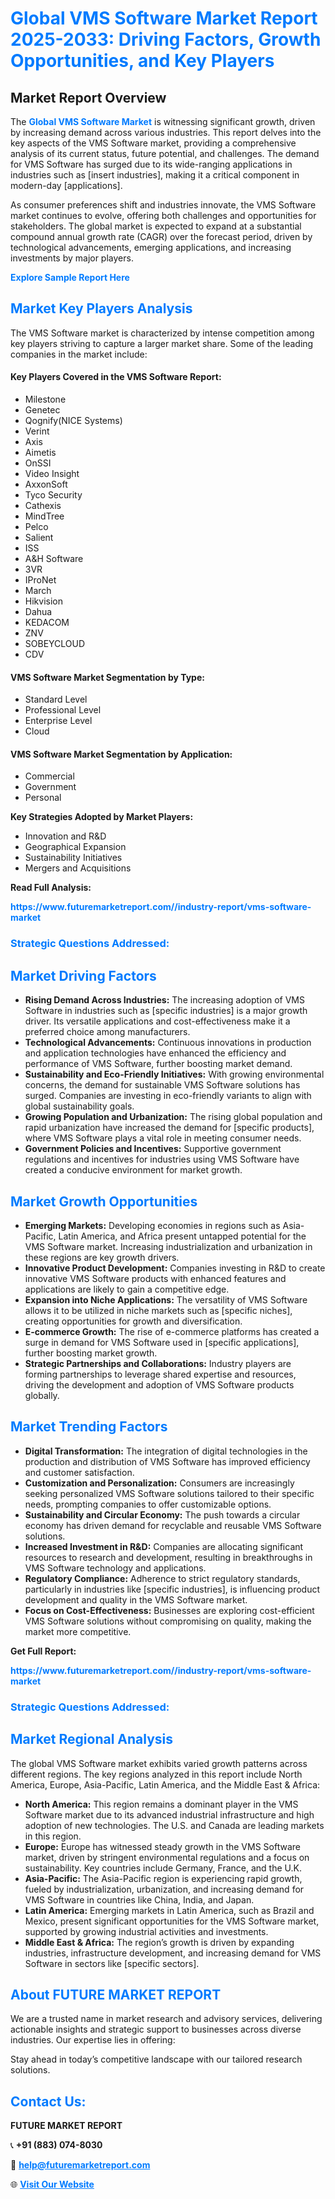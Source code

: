 <h1 style="color: #007BFF;">Global VMS Software Market Report 2025-2033: Driving Factors, Growth Opportunities, and Key Players</h1>

<section id="overview">
<h2>Market Report Overview</h2>
<p>The <a href="https://www.futuremarketreport.com//industry-report/vms-software-market" style="color: #007BFF; text-decoration: none;"><strong>Global VMS Software Market</strong></a> is witnessing significant growth, driven by increasing demand across various industries. This report delves into the key aspects of the VMS Software market, providing a comprehensive analysis of its current status, future potential, and challenges. The demand for VMS Software has surged due to its wide-ranging applications in industries such as [insert industries], making it a critical component in modern-day [applications].</p>
<p>As consumer preferences shift and industries innovate, the VMS Software market continues to evolve, offering both challenges and opportunities for stakeholders. The global market is expected to expand at a substantial compound annual growth rate (CAGR) over the forecast period, driven by technological advancements, emerging applications, and increasing investments by major players.</p>
</section>

<section id="overview">
<p><a href="https://www.futuremarketreport.com//request-sample/reportId=46469" style="color: #007BFF; text-decoration: none;"><strong>Explore Sample Report Here</strong></a></p>
</section>

<section id="key-players">
<h2 style="color: #007BFF;">Market Key Players Analysis</h2>
<p>The VMS Software market is characterized by intense competition among key players striving to capture a larger market share. Some of the leading companies in the market include:</p>
<h4>Key Players Covered in the VMS Software Report:</h4>
<ul><li>Milestone</li><li>Genetec</li><li>Qognify(NICE Systems)</li><li>Verint</li><li>Axis</li><li>Aimetis</li><li>OnSSI</li><li>Video Insight</li><li>AxxonSoft</li><li>Tyco Security</li><li>Cathexis</li><li>MindTree</li><li>Pelco</li><li>Salient</li><li>ISS</li><li>A&amp;H Software</li><li>3VR</li><li>IProNet</li><li>March</li><li>Hikvision</li><li>Dahua</li><li>KEDACOM</li><li>ZNV</li><li>SOBEYCLOUD</li><li>CDV</li></ul>
<h4>VMS Software Market Segmentation by Type:</h4>
<ul><li>Standard Level</li><li>Professional Level</li><li>Enterprise Level</li><li>Cloud</li></ul>

<h4>VMS Software Market Segmentation by Application:</h4>
<ul><li>Commercial</li><li>Government</li><li>Personal</li></ul>
<p><strong>Key Strategies Adopted by Market Players:</strong></p>
<ul>
<li>Innovation and R&D</li>
<li>Geographical Expansion</li>
<li>Sustainability Initiatives</li>
<li>Mergers and Acquisitions</li>
</ul>
</section>

<section>
<p><strong>Read Full Analysis: </strong></p><a href="https://www.futuremarketreport.com//industry-report/vms-software-market" style="color: #007BFF; text-decoration: none;"><strong>https://www.futuremarketreport.com//industry-report/vms-software-market</strong></a>
<h3 style="color: #007BFF;">Strategic Questions Addressed:</h3>
</section>

<section id="driving-factors">
<h2 style="color: #007BFF;">Market Driving Factors</h2>
<ul>
<li><strong>Rising Demand Across Industries:</strong> The increasing adoption of VMS Software in industries such as [specific industries] is a major growth driver. Its versatile applications and cost-effectiveness make it a preferred choice among manufacturers.</li>
<li><strong>Technological Advancements:</strong> Continuous innovations in production and application technologies have enhanced the efficiency and performance of VMS Software, further boosting market demand.</li>
<li><strong>Sustainability and Eco-Friendly Initiatives:</strong> With growing environmental concerns, the demand for sustainable VMS Software solutions has surged. Companies are investing in eco-friendly variants to align with global sustainability goals.</li>
<li><strong>Growing Population and Urbanization:</strong> The rising global population and rapid urbanization have increased the demand for [specific products], where VMS Software plays a vital role in meeting consumer needs.</li>
<li><strong>Government Policies and Incentives:</strong> Supportive government regulations and incentives for industries using VMS Software have created a conducive environment for market growth.</li>
</ul>
</section>

<section id="growth-opportunities">
<h2 style="color: #007BFF;">Market Growth Opportunities</h2>
<ul>
<li><strong>Emerging Markets:</strong> Developing economies in regions such as Asia-Pacific, Latin America, and Africa present untapped potential for the VMS Software market. Increasing industrialization and urbanization in these regions are key growth drivers.</li>
<li><strong>Innovative Product Development:</strong> Companies investing in R&D to create innovative VMS Software products with enhanced features and applications are likely to gain a competitive edge.</li>
<li><strong>Expansion into Niche Applications:</strong> The versatility of VMS Software allows it to be utilized in niche markets such as [specific niches], creating opportunities for growth and diversification.</li>
<li><strong>E-commerce Growth:</strong> The rise of e-commerce platforms has created a surge in demand for VMS Software used in [specific applications], further boosting market growth.</li>
<li><strong>Strategic Partnerships and Collaborations:</strong> Industry players are forming partnerships to leverage shared expertise and resources, driving the development and adoption of VMS Software products globally.</li>
</ul>
</section>

<section id="trending-factors">
<h2 style="color: #007BFF;">Market Trending Factors</h2>
<ul>
<li><strong>Digital Transformation:</strong> The integration of digital technologies in the production and distribution of VMS Software has improved efficiency and customer satisfaction.</li>
<li><strong>Customization and Personalization:</strong> Consumers are increasingly seeking personalized VMS Software solutions tailored to their specific needs, prompting companies to offer customizable options.</li>
<li><strong>Sustainability and Circular Economy:</strong> The push towards a circular economy has driven demand for recyclable and reusable VMS Software solutions.</li>
<li><strong>Increased Investment in R&D:</strong> Companies are allocating significant resources to research and development, resulting in breakthroughs in VMS Software technology and applications.</li>
<li><strong>Regulatory Compliance:</strong> Adherence to strict regulatory standards, particularly in industries like [specific industries], is influencing product development and quality in the VMS Software market.</li>
<li><strong>Focus on Cost-Effectiveness:</strong> Businesses are exploring cost-efficient VMS Software solutions without compromising on quality, making the market more competitive.</li>
</ul>
</section>

<section>
<p><strong>Get Full Report: </strong></p><a href="https://www.futuremarketreport.com//industry-report/vms-software-market" style="color: #007BFF; text-decoration: none;"><strong>https://www.futuremarketreport.com//industry-report/vms-software-market</strong></a>
<h3 style="color: #007BFF;">Strategic Questions Addressed:</h3>
</section>


<section id="regional-analysis">
<h2 style="color: #007BFF;">Market Regional Analysis</h2>
<p>The global VMS Software market exhibits varied growth patterns across different regions. The key regions analyzed in this report include North America, Europe, Asia-Pacific, Latin America, and the Middle East & Africa:</p>
<ul>
<li><strong>North America:</strong> This region remains a dominant player in the VMS Software market due to its advanced industrial infrastructure and high adoption of new technologies. The U.S. and Canada are leading markets in this region.</li>
<li><strong>Europe:</strong> Europe has witnessed steady growth in the VMS Software market, driven by stringent environmental regulations and a focus on sustainability. Key countries include Germany, France, and the U.K.</li>
<li><strong>Asia-Pacific:</strong> The Asia-Pacific region is experiencing rapid growth, fueled by industrialization, urbanization, and increasing demand for VMS Software in countries like China, India, and Japan.</li>
<li><strong>Latin America:</strong> Emerging markets in Latin America, such as Brazil and Mexico, present significant opportunities for the VMS Software market, supported by growing industrial activities and investments.</li>
<li><strong>Middle East & Africa:</strong> The region’s growth is driven by expanding industries, infrastructure development, and increasing demand for VMS Software in sectors like [specific sectors].</li>
</ul>
</section>

<footer>
<h2 style="color: #007BFF;">About FUTURE MARKET REPORT</h2>
<p>We are a trusted name in market research and advisory services, delivering actionable insights and strategic support to businesses across diverse industries. Our expertise lies in offering:</p>

<p>Stay ahead in today’s competitive landscape with our tailored research solutions.</p>

<h2 style="color: #007BFF;">Contact Us:</h2>
<p><strong>FUTURE MARKET REPORT</strong></p>
<p>📞 <strong>+91 (883) 074-8030</strong></p>
<p>📧 <strong><a href="mailto:help@futuremarketreport.com" style="color: #007BFF;">help@futuremarketreport.com</a></strong></p>
<p>🌐 <strong><a href="https://www.futuremarketreport.com/" style="color: #007BFF;">Visit Our Website</a></strong></p>
</footer>